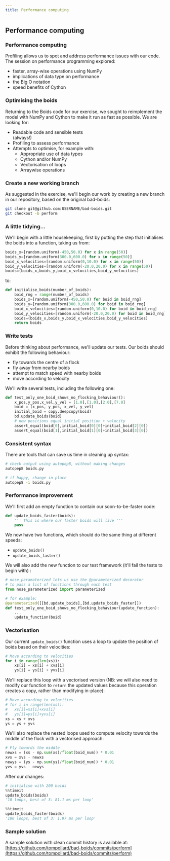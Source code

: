 ```yaml
---
title: Performance computing
---
```


## Performance computing

### Performance computing

Profiling allows us to spot and address performance issues with our code. The session on performance programming explored: 

* faster, array-wise operations using NumPy
* implications of data type on performance
* the Big O notation
* speed benefits of Cython

### Optimising the boids

Returning to the Boids code for our exercise, we sought to reimplement the model with NumPy and Cython to make it run as fast as possible. We are looking for:

* Readable code and sensible tests <div class="fragment grow">(always!)</div>
* Profiling to assess performance
* Attempts to optimise, for example with:
    - Appropriate use of data types
    - Cython and/or NumPy
    - Vectorisation of loops
    - Arraywise operations

### Create a new working branch

As suggested in the exercise, we'll begin our work by creating a new branch in our repository, based on the original bad-boids:

``` bash
git clone git@github.com:USERNAME/bad-boids.git
git checkout -b perform
```

### A little tidying...

We'll begin with a little housekeeping, first by putting the step that initialises the boids into a function, taking us from:

``` python
boids_x=[random.uniform(-450,50.0) for x in range(50)]
boids_y=[random.uniform(300.0,600.0) for x in range(50)]
boid_x_velocities=[random.uniform(0,10.0) for x in range(50)]
boid_y_velocities=[random.uniform(-20.0,20.0) for x in range(50)]
boids=(boids_x,boids_y,boid_x_velocities,boid_y_velocities)
```

to:

``` python
def initialise_boids(number_of_boids):
    boid_rng = range(number_of_boids)
    boids_x=[random.uniform(-450,50.0) for boid in boid_rng]
    boids_y=[random.uniform(300.0,600.0) for boid in boid_rng]
    boid_x_velocities=[random.uniform(0,10.0) for boid in boid_rng]
    boid_y_velocities=[random.uniform(-20.0,20.0) for boid in boid_rng]
    boids=(boids_x,boids_y,boid_x_velocities,boid_y_velocities)
    return boids
```

<!--
Reminder about the importance of tests, which most people completing the exercise neglected. Also, if refactoring, keep the original functionality. Still need to plot. Still need to be able to run.
-->

### Write tests

Before thinking about performance, we'll update our tests. Our boids should exhibit the following behaviour:

* fly towards the centre of a flock
* fly away from nearby boids
* attempt to match speed with nearby boids
* move according to velocity

We'll write several tests, including the following one:

``` python 
def test_only_one_boid_shows_no_flocking_behaviour():
    x_pos,y_pos,x_vel,y_vel = [1.0],[1.0],[2.0],[7.0]
    boid = (x_pos, y_pos, x_vel, y_vel)
    initial_boid = copy.deepcopy(boid)
    bd.update_boids(boid)
    # new positions equal initial position + velocity
    assert_equal(boid[0],initial_boid[0][0]+initial_boid[2][0])
    assert_equal(boid[1],initial_boid[1][0]+initial_boid[3][0])
```

### Consistent syntax

There are tools that can save us time in cleaning up syntax:

``` bash
# check output using autopep8, without making changes
autopep8 boids.py

# if happy, change in place
autopep8 -i boids.py
```

### Performance improvement

We'll first add an empty function to contain our soon-to-be-faster code:

``` python
def update_boids_faster(boids):
    ''' This is where our faster boids will live '''
    pass
```

We now have two functions, which should do the same thing at different speeds:

* ```update_boids()```
* ```update_boids_faster()```

We will also add the new function to our test framework (it'll fail the tests to begin with) :

``` python
# nose_paramaterized lets us use the @parameterized decorator
# to pass a list of functions through each test
from nose_parameterized import parameterized

# for example:
@parameterized([[bd.update_boids],[bd.update_boids_faster]])
def test_only_one_boid_shows_no_flocking_behaviour(update_function):
    ...
    update_function(boid)
```

### Vectorisation

Our current ```update_boids()``` function uses a loop to update the position of boids based on their velocities:

``` python
# Move according to velocities
for i in range(len(xs)):
    xs[i] = xs[i] + xvs[i]
    ys[i] = ys[i] + yvs[i]
```

We'll replace this loop with a vectorised version (NB: we will also need to modify our function to ```return``` the updated values because this operation creates a copy, rather than modifying in-place):

``` python
# Move according to velocities
# for i in range(len(xs)):
#   xs[i]=xs[i]+xvs[i]
#   ys[i]=ys[i]+yvs[i]
xs = xs + xvs
ys = ys + yvs
```

We'll also replace the nested loops used to compute velocity towards the middle of the flock with a vectorised approach:

``` python
# Fly towards the middle
newxs = (xs - np.sum(xs)/float(boid_num)) * 0.01
xvs = xvs - newxs
newys = (ys - np.sum(ys)/float(boid_num)) * 0.01
yvs = yvs - newys
```

After our changes:

``` python
# initialise with 200 boids
%%timeit
update_boids(boids)
'10 loops, best of 3: 81.1 ms per loop'

%%timeit
update_boids_faster(boids)
'100 loops, best of 3: 1.97 ms per loop'
```

### Sample solution

A sample solution with clean commit history is available at: 
[https://github.com/tompollard/bad-boids/commits/perform](https://github.com/tompollard/bad-boids/commits/perform)




